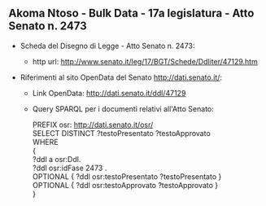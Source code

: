 ## Akoma Ntoso - Bulk Data - 17a legislatura - Atto Senato n. 2473 ##

* Scheda del Disegno di Legge - Atto Senato n. 2473:
	* http url: http://www.senato.it/leg/17/BGT/Schede/Ddliter/47129.htm

* Riferimenti al sito OpenData del Senato http://dati.senato.it/:
	* Link OpenData: http://dati.senato.it/ddl/47129
	* Query SPARQL per i documenti relativi all'Atto Senato:

        PREFIX osr: <http://dati.senato.it/osr/>  
		SELECT DISTINCT ?testoPresentato ?testoApprovato  
		WHERE  
		{  
		    ?ddl a osr:Ddl.  
		    ?ddl osr:idFase 2473 .  
		    OPTIONAL { ?ddl osr:testoPresentato ?testoPresentato }  
		    OPTIONAL { ?ddl osr:testoApprovato ?testoApprovato }  
		}
		